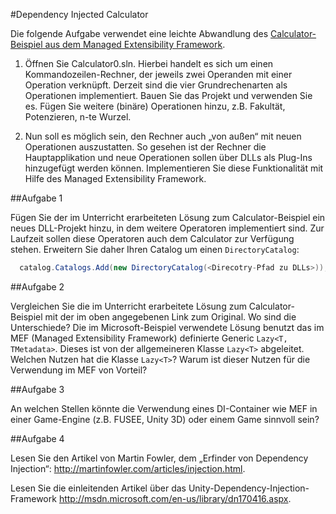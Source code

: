 #Dependency Injected Calculator  

Die folgende Aufgabe verwendet eine leichte Abwandlung des [Calculator-Beispiel aus dem Managed Extensibility
Framework](http://msdn.microsoft.com/de-de/library/dd460648.aspx).

1. Öffnen Sie Calculator0.sln. Hierbei handelt es sich um einen 
   Kommandozeilen-Rechner, der jeweils zwei Operanden mit einer Operation verknüpft. Derzeit sind
   die vier Grundrechenarten als Operationen implementiert. Bauen Sie das Projekt und verwenden Sie es.
   Fügen Sie weitere (binäre) Operationen hinzu, z.B. Fakultät, Potenzieren, n-te Wurzel.
        
2. Nun soll es möglich sein, den Rechner auch „von außen“ mit neuen Operationen auszustatten.
   So gesehen ist der Rechner die Hauptapplikation und neue Operationen sollen über DLLs als Plug-Ins
   hinzugefügt werden können. Implementieren Sie diese Funktionalität mit Hilfe des 
   Managed Extensibility Framework.

##Aufgabe 1
 
Fügen Sie der im Unterricht erarbeiteten Lösung zum Calculator-Beispiel ein neues DLL-Projekt hinzu, 
in dem weitere Operatoren implementiert sind. Zur Laufzeit sollen diese Operatoren auch dem Calculator 
zur Verfügung stehen. Erweitern Sie daher Ihren Catalog um einen `DirectoryCatalog`:

```C# 
  catalog.Catalogs.Add(new DirectoryCatalog(<Direcotry-Pfad zu DLLs>));
```

##Aufgabe 2

Vergleichen Sie die im Unterricht erarbeitete Lösung zum Calculator-Beispiel mit der im oben angegebenen 
Link zum Original. Wo sind die Unterschiede? Die im Microsoft-Beispiel verwendete Lösung benutzt das im MEF (Managed
Extensibility Framework) definierte Generic `Lazy<T, TMetadata>`. Dieses ist von der allgemeineren Klasse 
`Lazy<T>` abgeleitet. Welchen Nutzen hat die Klasse `Lazy<T>`? Warum ist dieser Nutzen für die Verwendung im
MEF von Vorteil? 

##Aufgabe 3

An welchen Stellen könnte die Verwendung eines DI-Container wie MEF in einer Game-Engine (z.B. FUSEE, Unity 3D) oder einem
Game sinnvoll sein?

##Aufgabe 4

Lesen Sie den Artikel von Martin Fowler, dem „Erfinder von Dependency Injection“:
http://martinfowler.com/articles/injection.html.

Lesen Sie die einleitenden Artikel über das Unity-Dependency-Injection-Framework
http://msdn.microsoft.com/en-us/library/dn170416.aspx.



